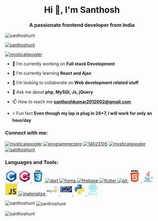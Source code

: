 <h1 align="center">Hi 👋, I'm Santhosh</h1>
<h3 align="center">A passionate frontend developer from India</h3>

<p align="left"> <img src="https://komarev.com/ghpvc/?username=santhoshunt&label=Profile%20views&color=0e75b6&style=flat" alt="santhoshunt" /> </p>

<p align="left"> <a href="https://github.com/ryo-ma/github-profile-trophy"><img src="https://github-profile-trophy.vercel.app/?username=santhoshunt" alt="santhoshunt" /></a> </p>

<p align="left"> <a href="https://twitter.com/mysticalgoogler" target="blank"><img src="https://img.shields.io/twitter/follow/mysticalgoogler?logo=twitter&style=for-the-badge" alt="mysticalgoogler" /></a> </p>

- 🔭 I’m currently working on **Full stack Development**

- 🌱 I’m currently learning **React and Ajax**

- 👯 I’m looking to collaborate on **Web development related stuff**

- 💬 Ask me about **php, MySQl, Js, jQuery**

- 📫 How to reach me **santhoshkumar2012002@gmail.com**

- ⚡ Fun fact **Even though my lap is plug in 24*7, I will work for only an hour/day**

<h3 align="left">Connect with me:</h3>
<p align="left">
<a href="https://twitter.com/mysticalgoogler" target="blank"><img align="center" src="https://raw.githubusercontent.com/rahuldkjain/github-profile-readme-generator/master/src/images/icons/Social/twitter.svg" alt="mysticalgoogler" height="30" width="40" /></a>
<a href="https://linkedin.com/in/programmerzero" target="blank"><img align="center" src="https://raw.githubusercontent.com/rahuldkjain/github-profile-readme-generator/master/src/images/icons/Social/linked-in-alt.svg" alt="programmerzero" height="30" width="40" /></a>
<a href="https://stackoverflow.com/users/14023105" target="blank"><img align="center" src="https://raw.githubusercontent.com/rahuldkjain/github-profile-readme-generator/master/src/images/icons/Social/stack-overflow.svg" alt="14023105" height="30" width="40" /></a>
<a href="https://instagram.com/mysticalgoogler" target="blank"><img align="center" src="https://raw.githubusercontent.com/rahuldkjain/github-profile-readme-generator/master/src/images/icons/Social/instagram.svg" alt="mysticalgoogler" height="30" width="40" /></a>
<a href="https://www.hackerrank.com/santhoshunt" target="blank"><img align="center" src="https://raw.githubusercontent.com/rahuldkjain/github-profile-readme-generator/master/src/images/icons/Social/hackerrank.svg" alt="santhoshunt" height="30" width="40" /></a>
</p>

<h3 align="left">Languages and Tools:</h3>
<p align="left"> <a href="https://www.cprogramming.com/" target="_blank"> <img src="https://raw.githubusercontent.com/devicons/devicon/master/icons/c/c-original.svg" alt="c" width="40" height="40"/> </a> <a href="https://www.w3schools.com/cpp/" target="_blank"> <img src="https://raw.githubusercontent.com/devicons/devicon/master/icons/cplusplus/cplusplus-original.svg" alt="cplusplus" width="40" height="40"/> </a> <a href="https://www.w3schools.com/css/" target="_blank"> <img src="https://raw.githubusercontent.com/devicons/devicon/master/icons/css3/css3-original-wordmark.svg" alt="css3" width="40" height="40"/> </a> <a href="https://dart.dev" target="_blank"> <img src="https://www.vectorlogo.zone/logos/dartlang/dartlang-icon.svg" alt="dart" width="40" height="40"/> </a> <a href="https://www.figma.com/" target="_blank"> <img src="https://www.vectorlogo.zone/logos/figma/figma-icon.svg" alt="figma" width="40" height="40"/> </a> <a href="https://firebase.google.com/" target="_blank"> <img src="https://www.vectorlogo.zone/logos/firebase/firebase-icon.svg" alt="firebase" width="40" height="40"/> </a> <a href="https://flutter.dev" target="_blank"> <img src="https://www.vectorlogo.zone/logos/flutterio/flutterio-icon.svg" alt="flutter" width="40" height="40"/> </a> <a href="https://git-scm.com/" target="_blank"> <img src="https://www.vectorlogo.zone/logos/git-scm/git-scm-icon.svg" alt="git" width="40" height="40"/> </a> <a href="https://www.w3.org/html/" target="_blank"> <img src="https://raw.githubusercontent.com/devicons/devicon/master/icons/html5/html5-original-wordmark.svg" alt="html5" width="40" height="40"/> </a> <a href="https://www.java.com" target="_blank"> <img src="https://raw.githubusercontent.com/devicons/devicon/master/icons/java/java-original.svg" alt="java" width="40" height="40"/> </a> <a href="https://developer.mozilla.org/en-US/docs/Web/JavaScript" target="_blank"> <img src="https://raw.githubusercontent.com/devicons/devicon/master/icons/javascript/javascript-original.svg" alt="javascript" width="40" height="40"/> </a> <a href="https://materializecss.com/" target="_blank"> <img src="https://raw.githubusercontent.com/prplx/svg-logos/5585531d45d294869c4eaab4d7cf2e9c167710a9/svg/materialize.svg" alt="materialize" width="40" height="40"/> </a> <a href="https://www.mysql.com/" target="_blank"> <img src="https://raw.githubusercontent.com/devicons/devicon/master/icons/mysql/mysql-original-wordmark.svg" alt="mysql" width="40" height="40"/> </a> <a href="https://www.php.net" target="_blank"> <img src="https://raw.githubusercontent.com/devicons/devicon/master/icons/php/php-original.svg" alt="php" width="40" height="40"/> </a> <a href="https://www.python.org" target="_blank"> <img src="https://raw.githubusercontent.com/devicons/devicon/master/icons/python/python-original.svg" alt="python" width="40" height="40"/> </a> <a href="https://reactjs.org/" target="_blank"> <img src="https://raw.githubusercontent.com/devicons/devicon/master/icons/react/react-original-wordmark.svg" alt="react" width="40" height="40"/> </a> </p>

<p><img align="left" src="https://github-readme-stats.vercel.app/api/top-langs?username=santhoshunt&show_icons=true&locale=en&layout=compact" alt="santhoshunt" /></p>

<p>&nbsp;<img align="center" src="https://github-readme-stats.vercel.app/api?username=santhoshunt&show_icons=true&locale=en" alt="santhoshunt" /></p>

<p><img align="center" src="https://github-readme-streak-stats.herokuapp.com/?user=santhoshunt&" alt="santhoshunt" /></p>
